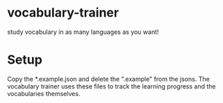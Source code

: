 # vocabulary-trainer
study vocabulary in as many languages as you want!

# Setup
Copy the *.example.json and delete the ".example" from the jsons.
The vocabulary trainer uses these files to track the learning progress and the vocabularies themselves.